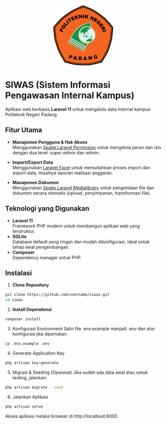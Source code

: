 <p align="center"><img src="./public/images/logo.png" width="200" alt="PNP Logo"></p>

# SIWAS (Sistem Informasi Pengawasan Internal Kampus)

Aplikasi web berbasis **Laravel 11** untuk mengelola data internal kampus Politeknik Negeri Padang.
## Fitur Utama

- **Manajemen Pengguna & Hak Akses**  
  Menggunakan [Spatie Laravel Permission](https://github.com/spatie/laravel-permission) untuk mengelola peran dan izin dengan dua level: _super admin_ dan _admin_.
  
- **Import/Export Data**  
  Menggunakan [Laravel Excel](https://github.com/Maatwebsite/Laravel-Excel) untuk memudahkan proses import dan export data, misalnya laporan realisasi anggaran.

- **Manajemen Dokumen**  
  Menggunakan [Spatie Laravel Medialibrary](https://github.com/spatie/laravel-medialibrary) untuk pengelolaan file dan dokumen secara otomatis (upload, penyimpanan, transformasi file).

## Teknologi yang Digunakan

- **Laravel 11**  
  Framework PHP modern untuk membangun aplikasi web yang terstruktur.
- **SQLite**  
  Database default yang ringan dan mudah dikonfigurasi, ideal untuk tahap awal pengembangan.
- **Composer**  
  Dependency manager untuk PHP.

## Instalasi

1. **Clone Repository**
```bash
git clone https://github.com/username/siwas.git
cd siwas
```

2. **Install Dependensi**
```bash
composer install
```

3. Konfigurasi Environment Salin file .env.example menjadi .env dan atur konfigurasi jika diperlukan:
 ```bash
 cp .env.example .env
 ```

4. Generate Application Key
```bash
php artisan key:generate
```

5. Migrasi & Seeding (Opsional) Jika sudah ada data awal atau untuk testing, jalankan:
```bash
php artisan migrate --seed
```
6. Jalankan Aplikasi
```bash
php artisan serve
```

Akses aplikasi melalui browser di http://localhost:8000.